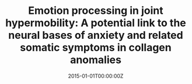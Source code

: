 ---
title: "Emotion processing in joint hypermobility: A potential link to the neural bases of anxiety and related somatic symptoms in collagen anomalies"
authors:
- Nuria Mallorquí
- Antoni Bulbena
- Nuria Roé Vellvé
- Elseline Hoekzema
- Susana Carmona
- Erika Barba Müller
- Jordi Fauquet
- Guillem Pailhez
- Óscar Vilarroya
date: "2015-01-01T00:00:00Z"
doi: ""
publishDate: "2015-01-01T00:00:00Z"
publication_types: ["2"]
publication: "In *European psychiatry: the journal of the Association of European Psychiatrists*"
tags:
- Others
featured: false
links:
- name: Link
  url: https://pubmed.ncbi.nlm.nih.gov/25684692/
---